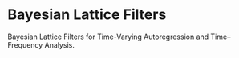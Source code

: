 # Bayesian Lattice Filters
Bayesian Lattice Filters for Time-Varying Autoregression and Time–Frequency  Analysis.
